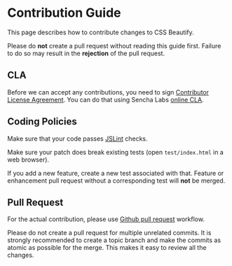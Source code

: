 # Contribution Guide

This page describes how to contribute changes to CSS Beautify.

Please do **not** create a pull request without reading this guide first. Failure to do so may result in the **rejection** of the pull request.

## CLA

Before we can accept any contributions, you need to sign [Contributor License Agreement](http://en.wikipedia.org/wiki/Contributor_License_Agreement). You can do that using Sencha Labs [online CLA](http://www.sencha.com/cla).

## Coding Policies

Make sure that your code passes [JSLint](http://jslint.com) checks.

Make sure your patch does break existing tests (open <code>test/index.html</code> in a web browser).

If you add a new feature, create a new test associated with that. Feature or enhancement pull request without a corresponding test will **not** be merged.

## Pull Request

For the actual contribution, please use [Github pull request](http://help.github.com/pull-requests/) workflow.

Please do not create a pull request for multiple unrelated commits. It is strongly recommended to create a topic branch and make the commits as atomic as possible for the merge. This makes it easy to review all the changes.
